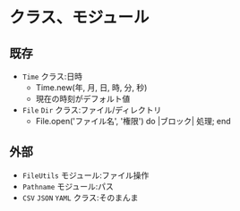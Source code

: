# クラス、モジュール
## 既存
- `Time` クラス:日時
  - Time.new(年, 月, 日, 時, 分, 秒)
  - 現在の時刻がデフォルト値
- `File` `Dir` クラス:ファイル/ディレクトリ
  - File.open('ファイル名', '権限') do |ブロック| 処理; end

## 外部
- `FileUtils` モジュール:ファイル操作
- `Pathname` モジュール:パス
- `CSV` `JSON` `YAML` クラス:そのまんま

# 
